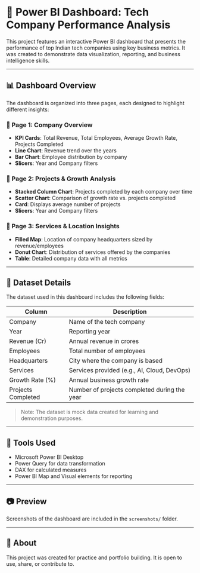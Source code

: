 # 🚀 Power BI Dashboard: Tech Company Performance Analysis

This project features an interactive Power BI dashboard that presents the performance of top Indian tech companies using key business metrics. It was created to demonstrate data visualization, reporting, and business intelligence skills.

---

## 📊 Dashboard Overview

The dashboard is organized into three pages, each designed to highlight different insights:

### 🔹 Page 1: Company Overview
- **KPI Cards**: Total Revenue, Total Employees, Average Growth Rate, Projects Completed
- **Line Chart**: Revenue trend over the years
- **Bar Chart**: Employee distribution by company
- **Slicers**: Year and Company filters

### 🔹 Page 2: Projects & Growth Analysis
- **Stacked Column Chart**: Projects completed by each company over time
- **Scatter Chart**: Comparison of growth rate vs. projects completed
- **Card**: Displays average number of projects
- **Slicers**: Year and Company filters

### 🔹 Page 3: Services & Location Insights
- **Filled Map**: Location of company headquarters sized by revenue/employees
- **Donut Chart**: Distribution of services offered by the companies
- **Table**: Detailed company data with all metrics

---

## 📁 Dataset Details

The dataset used in this dashboard includes the following fields:

| Column              | Description                                        |
|---------------------|----------------------------------------------------|
| Company             | Name of the tech company                           |
| Year                | Reporting year                                      |
| Revenue (Cr)        | Annual revenue in crores                           |
| Employees           | Total number of employees                          |
| Headquarters        | City where the company is based                    |
| Services            | Services provided (e.g., AI, Cloud, DevOps)        |
| Growth Rate (%)     | Annual business growth rate                        |
| Projects Completed  | Number of projects completed during the year       |

> Note: The dataset is mock data created for learning and demonstration purposes.

---

## 🧰 Tools Used

- Microsoft Power BI Desktop
- Power Query for data transformation
- DAX for calculated measures
- Power BI Map and Visual elements for reporting

---

## 📷 Preview

Screenshots of the dashboard are included in the `screenshots/` folder.

---

## 🙌 About

This project was created for practice and portfolio building. It is open to use, share, or contribute to.